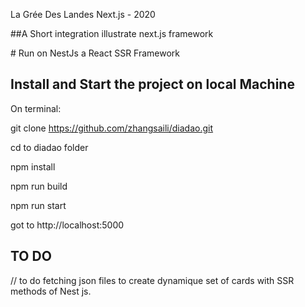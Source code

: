 La Grée Des Landes Next.js - 2020 

##A Short integration illustrate next.js framework

# Run on NestJs a React SSR Framework

## Install and Start the project on local Machine

On terminal:

git clone https://github.com/zhangsaili/diadao.git

cd to diadao folder

npm install

npm run build

npm run start 

got to 
http://localhost:5000



## TO DO
// to do fetching json files to create dynamique set of cards
with SSR methods of Nest js.
